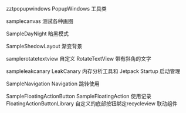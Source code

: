 zztpopupwindows PopupWindows 工具类

samplecanvas 测试各种画图

SampleDayNight 暗黑模式

SampleShedowLayout 渐变背景

samplerotatetextview 自定义 RotateTextView 带有斜角的文字

sampleleakcanary LeakCanary 内存分析工具和 Jetpack Startup 启动管理

SampleNavigation
 Navigation 跳转使用

SampleFloatingActionButton SampleFloatingAction 使用记录
FloatingActionButtonLibrary  自定义的底部按钮绑定recycleview 联动组件

